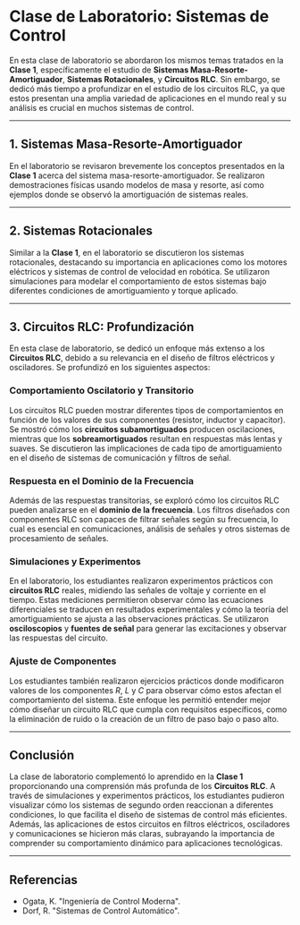 # Clase de Laboratorio: Sistemas de Control

En esta clase de laboratorio se abordaron los mismos temas tratados en la **Clase 1**, específicamente el estudio de **Sistemas Masa-Resorte-Amortiguador**, **Sistemas Rotacionales**, y **Circuitos RLC**. Sin embargo, se dedicó más tiempo a profundizar en el estudio de los circuitos RLC, ya que estos presentan una amplia variedad de aplicaciones en el mundo real y su análisis es crucial en muchos sistemas de control.

---

## 1. Sistemas Masa-Resorte-Amortiguador

En el laboratorio se revisaron brevemente los conceptos presentados en la **Clase 1** acerca del sistema masa-resorte-amortiguador. Se realizaron demostraciones físicas usando modelos de masa y resorte, así como ejemplos donde se observó la amortiguación de sistemas reales. 

---

## 2. Sistemas Rotacionales

Similar a la **Clase 1**, en el laboratorio se discutieron los sistemas rotacionales, destacando su importancia en aplicaciones como los motores eléctricos y sistemas de control de velocidad en robótica. Se utilizaron simulaciones para modelar el comportamiento de estos sistemas bajo diferentes condiciones de amortiguamiento y torque aplicado.

---

## 3. Circuitos RLC: Profundización

En esta clase de laboratorio, se dedicó un enfoque más extenso a los **Circuitos RLC**, debido a su relevancia en el diseño de filtros eléctricos y osciladores. Se profundizó en los siguientes aspectos:

### **Comportamiento Oscilatorio y Transitorio**

Los circuitos RLC pueden mostrar diferentes tipos de comportamientos en función de los valores de sus componentes (resistor, inductor y capacitor). Se mostró cómo los **circuitos subamortiguados** producen oscilaciones, mientras que los **sobreamortiguados** resultan en respuestas más lentas y suaves. Se discutieron las implicaciones de cada tipo de amortiguamiento en el diseño de sistemas de comunicación y filtros de señal.

### **Respuesta en el Dominio de la Frecuencia**

Además de las respuestas transitorias, se exploró cómo los circuitos RLC pueden analizarse en el **dominio de la frecuencia**. Los filtros diseñados con componentes RLC son capaces de filtrar señales según su frecuencia, lo cual es esencial en comunicaciones, análisis de señales y otros sistemas de procesamiento de señales.

### **Simulaciones y Experimentos**

En el laboratorio, los estudiantes realizaron experimentos prácticos con **circuitos RLC** reales, midiendo las señales de voltaje y corriente en el tiempo. Estas mediciones permitieron observar cómo las ecuaciones diferenciales se traducen en resultados experimentales y cómo la teoría del amortiguamiento se ajusta a las observaciones prácticas. Se utilizaron **osciloscopios** y **fuentes de señal** para generar las excitaciones y observar las respuestas del circuito.

### **Ajuste de Componentes**

Los estudiantes también realizaron ejercicios prácticos donde modificaron valores de los componentes $R$, $L$ y $C$ para observar cómo estos afectan el comportamiento del sistema. Este enfoque les permitió entender mejor cómo diseñar un circuito RLC que cumpla con requisitos específicos, como la eliminación de ruido o la creación de un filtro de paso bajo o paso alto.

---

## Conclusión

La clase de laboratorio complementó lo aprendido en la **Clase 1** proporcionando una comprensión más profunda de los **Circuitos RLC**. A través de simulaciones y experimentos prácticos, los estudiantes pudieron visualizar cómo los sistemas de segundo orden reaccionan a diferentes condiciones, lo que facilita el diseño de sistemas de control más eficientes. Además, las aplicaciones de estos circuitos en filtros eléctricos, osciladores y comunicaciones se hicieron más claras, subrayando la importancia de comprender su comportamiento dinámico para aplicaciones tecnológicas.

---

## Referencias

- Ogata, K. "Ingeniería de Control Moderna".
- Dorf, R. "Sistemas de Control Automático".
